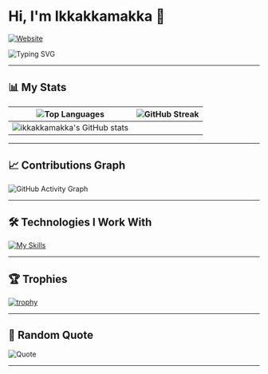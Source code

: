 # Hi, I'm Ikkakkamakka 👋

[![Website](https://img.shields.io/badge/Website-blue?style=flat-square&logo=google-chrome)](https://erictessers.com)

![Typing SVG](https://readme-typing-svg.herokuapp.com?color=F7CACA&lines=Welcome+to+my+GitHub+profile!;I'm+a+passionate+developer!)

---

## 📊 My Stats

| ![Top Languages](https://github-readme-stats.vercel.app/api/top-langs/?username=ikkakkamakka&langs_count=10&layout=compact&theme=dark) | ![GitHub Streak](https://github-readme-streak-stats.herokuapp.com/?user=ikkakkamakka&theme=dark) |
| --- | --- |
| ![ikkakkamakka's GitHub stats](https://github-readme-stats.vercel.app/api?username=ikkakkamakka&show=reviews,discussions_started,discussions_answered,prs_merged,prs_merged_percentage&show_icons=true&theme=ambient_gradient&count_private=true) |

---

## 📈 Contributions Graph

![GitHub Activity Graph](https://github-readme-activity-graph.vercel.app/graph?username=ikkakkamakka&theme=react-dark)

---

## 🛠️ Technologies I Work With

[![My Skills](https://skillicons.dev/icons?i=javascript,typescript,html,css,react,nodejs,vue,mysql,mongodb,aws,git,docker,python&theme=dark)](https://skillicons.dev)

---

## 🏆 Trophies

[![trophy](https://github-profile-trophy.vercel.app/?username=ikkakkamakka&theme=onedark)](https://github.com/ryo-ma/github-profile-trophy)

---

## 🌟 Random Quote

![Quote](https://quotes-github-readme.vercel.app/api?type=horizontal&theme=dark)

---
